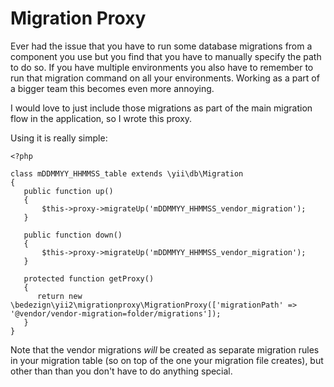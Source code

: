 Migration Proxy
====================

Ever had the issue that you have to run some database migrations from a component you use but you find that you have to manually specify the path to do so. If you have multiple environments you also have to remember to run that migration command on all your environments. Working as a part of a bigger team this becomes even more annoying.

I would love to just include those migrations as part of the main migration flow in the application, so I wrote this proxy.

Using it is really simple: 

	<?php

	class mDDMMYY_HHMMSS_table extends \yii\db\Migration
    {
       public function up()
       {
           $this->proxy->migrateUp('mDDMMYY_HHMMSS_vendor_migration');
       }

       public function down()
       {
           $this->proxy->migrateUp('mDDMMYY_HHMMSS_vendor_migration');
       }

       protected function getProxy()
       {
          return new \bedezign\yii2\migrationproxy\MigrationProxy(['migrationPath' => '@vendor/vendor-migration=folder/migrations']);
       }
    }

Note that the vendor migrations _will_ be created as separate migration rules in your migration table (so on top of the one your migration file creates), but other than than you don't have to do anything special.

